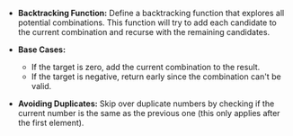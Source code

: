 -   **Backtracking Function:** Define a backtracking function that explores all potential combinations. This function will try to add each candidate to the current combination and recurse with the remaining candidates.
    
-   **Base Cases:**
    
    -   If the target is zero, add the current combination to the result.
    -   If the target is negative, return early since the combination can't be valid.
-   **Avoiding Duplicates:** Skip over duplicate numbers by checking if the current number is the same as the previous one (this only applies after the first element).
